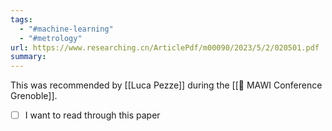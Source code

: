 ```yaml
---
tags:
  - "#machine-learning"
  - "#metrology"
url: https://www.researching.cn/ArticlePdf/m00090/2023/5/2/020501.pdf
summary:
---
```

This was recommended by [[Luca Pezze]] during the [[🎤 MAWI Conference Grenoble]].
- [ ] I want to read through this paper